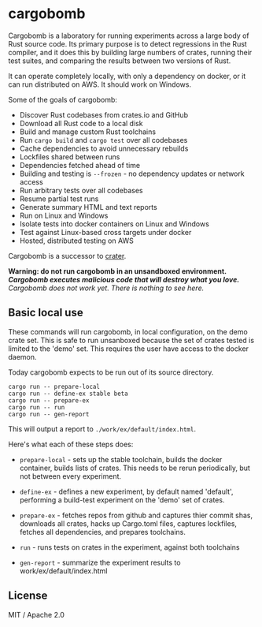 # cargobomb

Cargobomb is a laboratory for running experiments across a large body
of Rust source code. Its primary purpose is to detect regressions in
the Rust compiler, and it does this by building large numbers of
crates, running their test suites, and comparing the results between
two versions of Rust.

It can operate completely locally, with only a dependency on docker,
or it can run distributed on AWS. It should work on Windows.

Some of the goals of cargobomb:

- Discover Rust codebases from crates.io and GitHub
- Download all Rust code to a local disk
- Build and manage custom Rust toolchains
- Run `cargo build` and `cargo test` over all codebases
- Cache dependencies to avoid unnecessary rebuilds
- Lockfiles shared between runs
- Dependencies fetched ahead of time
- Building and testing is `--frozen` - no dependency updates or network access
- Run arbitrary tests over all codebases
- Resume partial test runs
- Generate summary HTML and text reports
- Run on Linux and Windows
- Isolate tests into docker containers on Linux and Windows
- Test against Linux-based cross targets under docker
- Hosted, distributed testing on AWS

Cargobomb is a successor to [crater].

__Warning: do not run cargobomb in an unsandboxed environment.__  
___Cargobomb executes malicious code that will destroy what you love.___  
_Cargobomb does not work yet. There is nothing to see here._

[crater]: https://github.com/brson/taskcluster-crater

## Basic local use

These commands will run cargobomb, in local configuration, on the demo
crate set. This is safe to run unsanboxed because the set of crates
tested is limited to the 'demo' set. This requires the user have
access to the docker daemon.

Today cargobomb expects to be run out of its source directory.

```
cargo run -- prepare-local
cargo run -- define-ex stable beta
cargo run -- prepare-ex
cargo run -- run
cargo run -- gen-report
```

This will output a report to `./work/ex/default/index.html`.

Here's what each of these steps does:

* `prepare-local` - sets up the stable toolchain, builds the docker
  container, builds lists of crates. This needs to be rerun
  periodically, but not between every experiment.

* `define-ex` - defines a new experiment, by default named
  'default', performing a build-test experiment on the
  'demo' set of crates.

* `prepare-ex` - fetches repos from github and captures
  thier commit shas, downloads all crates, hacks up
  Cargo.toml files, captures lockfiles, fetches all
  dependencies, and prepares toolchains.

* `run` - runs tests on crates in the experiment,
  against both toolchains

* `gen-report` - summarize the experiment results
  to work/ex/default/index.html

## License

MIT / Apache 2.0
